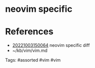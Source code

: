 # neovim specific

# References
- [20221003150064](/zet/20221003150064/README.md) neovim specific diff
- ~/kb/vim/vim.md

Tags:
    #assorted #vim #vim
